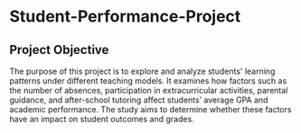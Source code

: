 # Student-Performance-Project

## Project Objective

The purpose of this project is to explore and analyze students' learning patterns under different teaching models. 
It examines how factors such as the number of absences, participation in extracurricular activities, parental guidance, 
and after-school tutoring affect students’ average GPA and academic performance. 
The study aims to determine whether these factors have an impact on student outcomes and grades.
